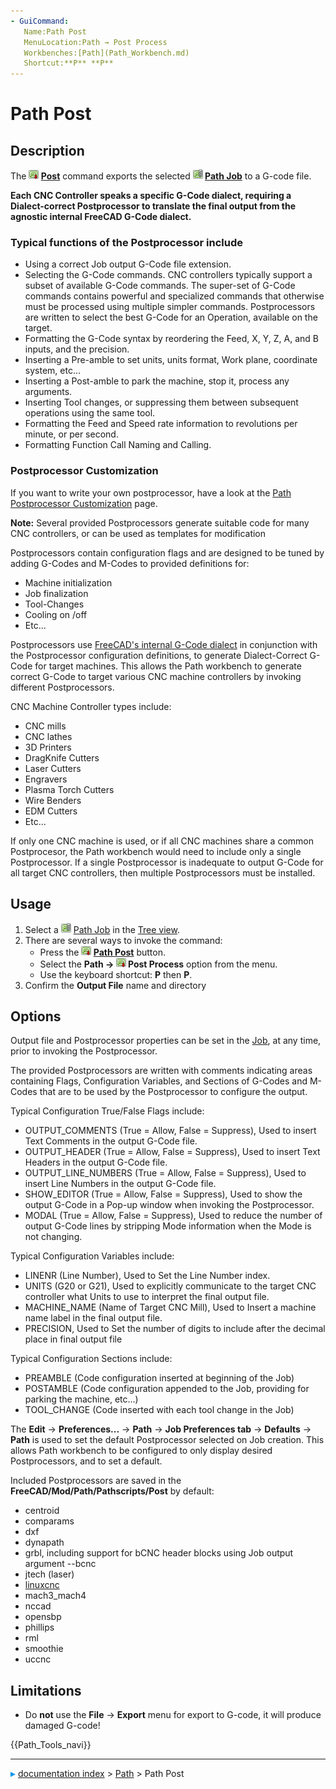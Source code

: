 ```yaml
---
- GuiCommand:
   Name:Path Post
   MenuLocation:Path → Post Process
   Workbenches:[Path](Path_Workbench.md)
   Shortcut:**P** **P**
---
```


# Path Post

## Description

The **<img src="images/Path_Post.svg" width=16px> [Post](Path_Post.md)** command exports the selected **<img src="images/Path_Job.svg" width=16px> [Path Job](Path_Job.md)** to a G-code file.

**Each CNC Controller speaks a specific G-Code dialect, requiring a Dialect-correct Postprocessor to translate the final output from the agnostic internal FreeCAD G-Code dialect.**

### Typical functions of the Postprocessor include 

-   Using a correct Job output G-Code file extension.
-   Selecting the G-Code commands. CNC controllers typically support a subset of available G-Code commands. The super-set of G-Code commands contains powerful and specialized commands that otherwise must be processed using multiple simpler commands. Postprocessors are written to select the best G-Code for an Operation, available on the target.
-   Formatting the G-Code syntax by reordering the Feed, X, Y, Z, A, and B inputs, and the precision.
-   Inserting a Pre-amble to set units, units format, Work plane, coordinate system, etc\...
-   Inserting a Post-amble to park the machine, stop it, process any arguments.
-   Inserting Tool changes, or suppressing them between subsequent operations using the same tool.
-   Formatting the Feed and Speed rate information to revolutions per minute, or per second.
-   Formatting Function Call Naming and Calling.

### Postprocessor Customization 

If you want to write your own postprocessor, have a look at the [Path Postprocessor Customization](Path_Postprocessor_Customization.md) page.

**Note:** Several provided Postprocessors generate suitable code for many CNC controllers, or can be used as templates for modification

Postprocessors contain configuration flags and are designed to be tuned by adding G-Codes and M-Codes to provided definitions for:

-   Machine initialization
-   Job finalization
-   Tool-Changes
-   Cooling on /off
-   Etc\...

Postprocessors use [FreeCAD\'s internal G-Code dialect](Path_scripting#The_FreeCAD_Internal_GCode_Format.md) in conjunction with the Postprocessor configuration definitions, to generate Dialect-Correct G-Code for target machines. This allows the Path workbench to generate correct G-Code to target various CNC machine controllers by invoking different Postprocessors.

CNC Machine Controller types include:

-   CNC mills
-   CNC lathes
-   3D Printers
-   DragKnife Cutters
-   Laser Cutters
-   Engravers
-   Plasma Torch Cutters
-   Wire Benders
-   EDM Cutters
-   Etc\...

If only one CNC machine is used, or if all CNC machines share a common Postprocesor, the Path workbench would need to include only a single Postprocessor. If a single Postprocessor is inadequate to output G-Code for all target CNC controllers, then multiple Postprocessors must be installed.

## Usage

1.  Select a <img alt="" src=images/Path_Job.svg  style="width:16px;"> [Path Job](Path_Job.md) in the [Tree view](Tree_view.md).
2.  There are several ways to invoke the command:
    -   Press the **<img src="images/Path_Post.svg" width=16px> [Path Post](Path_Post.md)** button.
    -   Select the **Path → <img src="images/Path_Post.svg" width=16px> Post Process** option from the menu.
    -   Use the keyboard shortcut: **P** then **P**.
3.  Confirm the **Output File** name and directory

## Options

Output file and Postprocessor properties can be set in the [Job](Path_Job.md), at any time, prior to invoking the Postprocessor.

The provided Postprocessors are written with comments indicating areas containing Flags, Configuration Variables, and Sections of G-Codes and M-Codes that are to be used by the Postprocessor to configure the output.

Typical Configuration True/False Flags include:

-   OUTPUT_COMMENTS (True = Allow, False = Suppress), Used to insert Text Comments in the output G-Code file.
-   OUTPUT_HEADER (True = Allow, False = Suppress), Used to insert Text Headers in the output G-Code file.
-   OUTPUT_LINE_NUMBERS (True = Allow, False = Suppress), Used to insert Line Numbers in the output G-Code file.
-   SHOW_EDITOR (True = Allow, False = Suppress), Used to show the output G-Code in a Pop-up window when invoking the Postprocessor.
-   MODAL (True = Allow, False = Suppress), Used to reduce the number of output G-Code lines by stripping Mode information when the Mode is not changing.

Typical Configuration Variables include:

-   LINENR (Line Number), Used to Set the Line Number index.
-   UNITS (G20 or G21), Used to explicitly communicate to the target CNC controller what Units to use to interpret the final output file.
-   MACHINE_NAME (Name of Target CNC Mill), Used to Insert a machine name label in the final output file.
-   PRECISION, Used to Set the number of digits to include after the decimal place in final output file

Typical Configuration Sections include:

-   PREAMBLE (Code configuration inserted at beginning of the Job)
-   POSTAMBLE (Code configuration appended to the Job, providing for parking the machine, etc\...)
-   TOOL_CHANGE (Code inserted with each tool change in the Job)

The **Edit** → **Preferences...** → **Path** → **Job Preferences tab** → **Defaults** → **Path** is used to set the default Postprocessor selected on Job creation. This allows Path workbench to be configured to only display desired Postprocessors, and to set a default.

Included Postprocessors are saved in the **FreeCAD/Mod/Path/Pathscripts/Post** by default:

-   centroid
-   comparams
-   dxf
-   dynapath
-   grbl, including support for bCNC header blocks using Job output argument \--bcnc
-   jtech (laser)
-   [linuxcnc](http://linuxcnc.org/docs/html/gcode/g-code.html#gcode:g17-g19.1)
-   mach3_mach4
-   nccad
-   opensbp
-   phillips
-   rml
-   smoothie
-   uccnc

## Limitations

-   Do **not** use the **File** → **Export** menu for export to G-code, it will produce damaged G-code!




 {{Path_Tools_navi}}



---
![](images/Right_arrow.png) [documentation index](../README.md) > [Path](Path_Workbench.md) > Path Post
